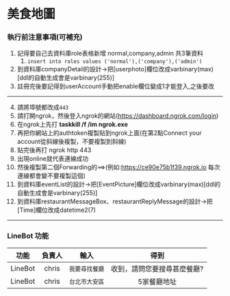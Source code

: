# 美食地圖

### 執行前注意事項(可補充) 
1. 記得要自己去資料庫role表格新增 normal,company,admin 共3筆資料 
   1. ``` insert into roles values ('normal'),('company'),('admin') ```
2. 到資料庫companyDetail的設計->把[userphoto]欄位改成varbinary(max)[ddl的自動生成會是varbinary(255)] 
3. 註冊完後要記得到userAccount手動把enable欄位變成1才能登入,之後要改 
---
4. 請將埠號都改成`443`
5. 請打開ngrok，然後登入ngrok的網站(https://dashboard.ngrok.com/login)
6. 在ngrok上先打 **taskkill /f /im ngrok.exe**
7. 再把你網站上的authtoken複製貼到ngrok上面(在第2點Connect your account從斜線後複製，不要複製到斜線)
8. 貼完後再打 ngrok http 443  
9. 出現online就代表連線成功
10. 然後複製第二個Forwarding的==>(例如:https://ce90e75b1f39.ngrok.io 每次連線都會變不要複製這個)
11. 到資料庫eventList的設計->把[EventPicture]欄位改成varbinary(max)[ddl的自動生成會是varbinary(255)]
12. 到資料庫restaurantMessageBox、restaurantReplyMessage的設計->把[Time]欄位改成datetime2(7) 
---
### LineBot 功能

|  功能  |    負責人    | 輸入 | 得到  |
|:------:|:----------:|:------------:|:------------:|
|  LineBot  |  chris  | `我要尋找餐廳` | 收到，請問您要搜尋甚麼餐廳? |
|  LineBot  |  chris  | `台北市大安區` | 5家餐廳地址 |


